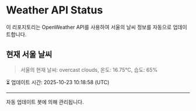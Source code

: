 
# Weather API Status

이 리포지토리는 OpenWeather API를 사용하여 서울의 날씨 정보를 자동으로 업데이트합니다.

## 현재 서울 날씨
> 서울의 현재 날씨: overcast clouds, 온도: 16.75°C, 습도: 65%

⏳ 업데이트 시간: 2025-10-23 10:18:58 (UTC)

---
자동 업데이트 봇에 의해 관리됩니다.
